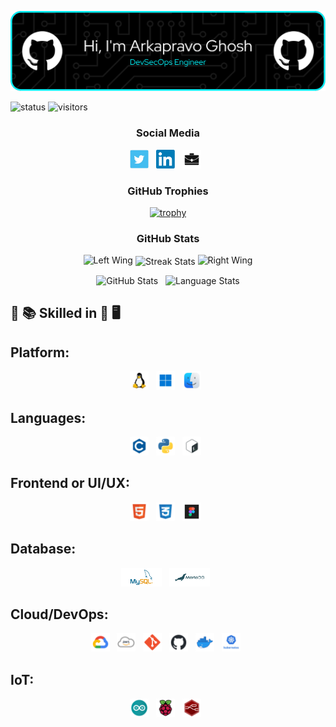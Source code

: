 <p align="center"><img src="images/header/github-header-image.png" /></p>

![status](https://img.shields.io/badge/Btw-I%20use%20Arch-blue)
![visitors](https://visitor-badge.laobi.icu/badge?page_id=Arkapravo-Ghosh.Arkapravo-Ghosh)

<h3 align="center">Social Media</h3>

<p align="center">
<a href="https://twitter.com/ArkapravoGhosh1"><img height="30" src="images/social/t.jpg" alt="Twitter"></a>&nbsp;&nbsp;
<a href="https://www.linkedin.com/in/arkapravo-ghosh/"><img height="30" src="images/social/l.png" alt="LinkedIn"></a>&nbsp;&nbsp;
<a href="https://raw.githubusercontent.com/Arkapravo-Ghosh/ark-resume/main/Arkapravo_Ghosh_Resume.pdf"><img height="30" src="images/social/p.jpg" alt="Resume"></a>&nbsp;&nbsp;
</p>

<h3 align="center">GitHub Trophies</h3>
<div align="center">

[![trophy](https://github-profile-trophy.vercel.app/?username=Arkapravo-Ghosh&theme=dark_lover&no-frame=true&no-bg=true&margin-w=4&column=5)](https://github.com/ryo-ma/github-profile-trophy)

</div>
<h3 align="center">GitHub Stats</h3>
<div align="center">

<img height="140" width="140" src="https://user-images.githubusercontent.com/78967360/158388511-9b4590dc-96f5-402a-9b6b-b51add4efc70.png" alt="Left Wing">
<img align="center" src="https://github-readme-streak-stats.herokuapp.com/?user=Arkapravo-Ghosh&theme=windows-dark&hide_border=true" alt="Streak Stats">
<img height="140" width="140" src="https://user-images.githubusercontent.com/78967360/158388859-2bac10f7-efd5-45d7-93bb-777271b5426f.png" alt="Right Wing">
<p></p>
</div>
<div align=center>
<img src="https://github-readme-stats.vercel.app/api?username=Arkapravo-Ghosh&show_icons=true&locale=en&theme=github_dark&hide_border=true&bg_color=000000" alt="GitHub Stats">
&nbsp;
<img align=top src="https://github-readme-stats-sigma-five.vercel.app/api/top-langs?username=Arkapravo-Ghosh&show_icons=true&locale=en&theme=github_dark&hide_border=true&bg_color=000000&layout=compact&langs_count=100&hide=javascript,assembly,fortran,rust,java,r,dart,c%23,jupyter%20notebook,c%2B%2B" alt="Language Stats">
</div>

## :open_book: :books: Skilled in :closed_book: :desktop_computer:

## Platform:
<div align=center>
<img src="images/platform/linux.png" height="30" alt="Linux">&nbsp;&nbsp;
<img src="images/platform/windows.png" height="30" alt="Windows">&nbsp;&nbsp;
<img src="images/platform/macos.png" height="30" alt="macOS">&nbsp;&nbsp;
</div>

## Languages:
<div align=center>
<img src="images/pl/c.png" height="30" alt="C">&nbsp;&nbsp;
<img src="images/pl/python.png" height="30" alt="Python">&nbsp;&nbsp;
<img src="images/pl/bash.png" height="30" alt="Bash">&nbsp;&nbsp;
</div>

## Frontend or UI/UX:
<div align=center>
<img src="images/frontend/html.png" height="30" alt="HTML">&nbsp;&nbsp;
<img src="images/frontend/css.png" height="30" alt="CSS">&nbsp;&nbsp;
<img src="images/frontend/figma.png" height="30" alt="Figma">&nbsp;&nbsp;
</div>

## Database:
<div align=center>
<img src="images/db/mysql.png" height="30" alt="MySQL">&nbsp;&nbsp;
<img src="images/db/mariadb.png" height="30" alt="MariaDB">&nbsp;&nbsp;
</div>

## Cloud/DevOps:
<div align=center>
<img src="images/cloud/gcp.png" height="30" alt="Google Cloud Platform">&nbsp;&nbsp;
<img src="images/cloud/aws.png" height="30" alt="Amazon Web Services">&nbsp;&nbsp;
<img src="images/cloud/git.png" height="30" alt="Git">&nbsp;&nbsp;
<img src="images/cloud/github.png" height="30" alt="GitHub">&nbsp;&nbsp;
<img src="images/cloud/docker.png" height="30" alt="Docker">&nbsp;&nbsp;
<img src="images/cloud/kubernetes.png" height="30" alt="Kubernetes">&nbsp;&nbsp;
</div>

## IoT:
<div align=center>
<img src="images/iot/arduino.png" height="30" alt="Arduino">&nbsp;&nbsp;
<img src="images/iot/rpi.png" height="30" alt="Raspberry Pi">&nbsp;&nbsp;
<img src="images/iot/node-red.png" height="30" alt="Node-RED">&nbsp;&nbsp;
</div>
